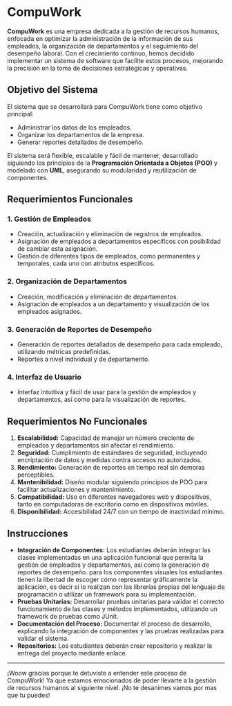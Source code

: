 # CompuWork

**CompuWork** es una empresa dedicada a la gestión de recursos humanos, enfocada en optimizar la administración de la información de sus empleados, la organización de departamentos y el seguimiento del desempeño laboral. Con el crecimiento continuo, hemos decidido implementar un sistema de software que facilite estos procesos, mejorando la precisión en la toma de decisiones estratégicas y operativas.

## Objetivo del Sistema

El sistema que se desarrollará para CompuWork tiene como objetivo principal:

- Administrar los datos de los empleados.
- Organizar los departamentos de la empresa.
- Generar reportes detallados de desempeño.

El sistema será flexible, escalable y fácil de mantener, desarrollado siguiendo los principios de la **Programación Orientada a Objetos (POO)** y modelado con **UML**, asegurando su modularidad y reutilización de componentes.

## Requerimientos Funcionales

### 1. Gestión de Empleados
- Creación, actualización y eliminación de registros de empleados.
- Asignación de empleados a departamentos específicos con posibilidad de cambiar esta asignación.
- Gestión de diferentes tipos de empleados, como permanentes y temporales, cada uno con atributos específicos.

### 2. Organización de Departamentos
- Creación, modificación y eliminación de departamentos.
- Asignación de empleados a un departamento y visualización de los empleados asignados.

### 3. Generación de Reportes de Desempeño
- Generación de reportes detallados de desempeño para cada empleado, utilizando métricas predefinidas.
- Reportes a nivel individual y de departamento.

### 4. Interfaz de Usuario
- Interfaz intuitiva y fácil de usar para la gestión de empleados y departamentos, así como para la visualización de reportes.

## Requerimientos No Funcionales

1. **Escalabilidad:** Capacidad de manejar un número creciente de empleados y departamentos sin afectar el rendimiento.
2. **Seguridad:** Cumplimiento de estándares de seguridad, incluyendo encriptación de datos y medidas contra accesos no autorizados.
3. **Rendimiento:** Generación de reportes en tiempo real sin demoras perceptibles.
4. **Mantenibilidad:** Diseño modular siguiendo principios de POO para facilitar actualizaciones y mantenimiento.
5. **Compatibilidad:** Uso en diferentes navegadores web y dispositivos, tanto en computadoras de escritorio como en dispositivos móviles.
6. **Disponibilidad:** Accesibilidad 24/7 con un tiempo de inactividad mínimo.

## Instrucciones

- **Integración de Componentes:** Los estudiantes deberán integrar las clases implementadas en una aplicación funcional que permita la gestión de empleados y departamentos, así como la generación de reportes de desempeño. para los componentes visuales los estudiantes tienen la libertad de escoger cómo representar gráficamente la aplicación, es decir si lo realizan con las librerías propias del lenguaje de programación o utilizar un framework para su implementación.
- **Pruebas Unitarias:** Desarrollar pruebas unitarias para validar el correcto funcionamiento de las clases y métodos implementados, utilizando un framework de pruebas como JUnit.
- **Documentación del Proceso:** Documentar el proceso de desarrollo, explicando la integración de componentes y las pruebas realizadas para validar el sistema.
- **Repositorios:** Los estudiantes deberán crear repositorio y realizar la entrega del proyecto mediante enlace.
---

¡Woow gracias porque te detuviste a entender este proceso de CompuWork! Ya que estamos emocionados de poder llevarte a la gestión de recursos humanos al siguiente nivel. ¡No te desanimes vamos por mas que tu puedes!
